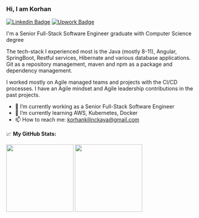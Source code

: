 ### Hi, I am Korhan

[![Linkedin Badge](https://img.shields.io/badge/-LinkedIn-0e76a8?style=flat-square&logo=Linkedin&logoColor=white)](https://linkedin.com/in/korhan-kilinckaya)
[![Upwork Badge](https://img.shields.io/badge/-Upwork-0e76a8?style=flat-square&logo=Upwork&logoColor=white)](https://www.upwork.com/freelancers/~0140fbbc33cc72a945?viewMode=1)

I'm a Senior Full-Stack Software Engineer graduate with Computer Science degree

The tech-stack I experienced most is the Java (mostly 8-11), Angular, SpringBoot, Restful services, Hibernate and various database applications. Git as a repository management, maven and npm as a package and dependency management.

I worked mostly on Agile managed teams and projects with the CI/CD processes. I have an Agile mindset and Agile leadership contributions in the past projects.

- 🔭 I’m currently working as a Senior Full-Stack Software Engineer
- 🌱 I’m currently learning AWS, Kubernetes, Docker
- 📫 How to reach me: korhankilinckaya@gmail.com

📈 **My GitHub Stats:**

<p>
  <img height="180em" src="https://github-readme-stats.vercel.app/api?username=korhankilinckaya&show_icons=true&hide_border=true&&count_private=true&include_all_commits=true" />
  <img height="180em" src="https://github-readme-stats.vercel.app/api/top-langs/?username=korhankilinckaya&exclude_repo=KNN-Image-Classification&show_icons=true&hide_border=true&layout=compact&langs_count=8"/>
</p>
